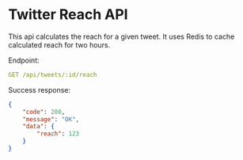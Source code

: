 # Twitter Reach API

This api calculates the reach for a given tweet. It uses Redis to cache calculated reach for two hours.

Endpoint:
```yml
GET /api/tweets/:id/reach
```

Success response:
```json
{ 
    "code": 200, 
    "message": "OK",
    "data": {
        "reach": 123
    }
}
```
